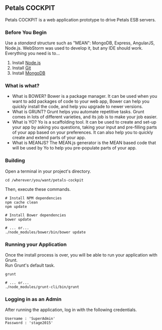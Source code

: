## Petals COCKPIT

Petals COCKPIT is a web application prototype to drive Petals ESB servers.


### Before You Begin

Use a *standard* structure such as "MEAN": MongoDB, Express, AngularJS, Node.js.
WebStorm was used to develop it, but any IDE should work. Everything you need is to...

1. Install [Node.js](https://nodejs.org/)
2. Install [Git](https://git-scm.com/)
3. Install [MongoDB](https://www.mongodb.org/)


### What is what?

- What is BOWER?
Bower is a package manager. It can be used when you want to add packages of code to your web app, Bower can help you quickly install the code, and help you upgrade to newer versions.
- What is GRUNT?
Grunt helps you automate repetitive tasks. Grunt comes in lots of different varieties, and its job is to make your job easier.
- What is YO?
Yo is a scaffolding tool. It can be used to create and set-up your app by asking you questions, taking your input and pre-filling parts of your app based on your preferences.
It can also help you to quickly create and extend parts of your app.
- What is MEANJS?
The MEAN.js generator is the MEAN based code that will be used by Yo to help you pre-populate parts of your app.


### Building

Open a terminal in your project's directory.

```
cd /wherever/you/want/petals-cockpit
```

Then, execute these commands.

```properties
# Install NPM dependencies
npm cache clean
npm update

# Install Bower dependencies
bower update

# ... or...
./node_modules/bower/bin/bower update
```


### Running your Application

Once the install process is over, you will be able to run your application with Grunt.  
Run Grunt's default task.

```properties
grunt

# ... or...
./node_modules/grunt-cli/bin/grunt
```


### Logging in as an Admin

After running the application, log in with the following credentials.

```
Username : 'SuperAdmin'
Password : 'stage2015'
```
